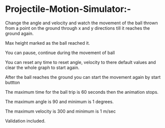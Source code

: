 # Projectile-Motion-Simulator:-

Change the angle and velocity and watch the movement of the ball thrown from a point on the ground through x and y directions till it reaches the ground again.

Max height marked as the ball reached it.

You can pause, continue during the movement of ball

You can reset any time to reset angle, velocity to there default values and clear the whole graph to start again.

After the ball reaches the ground you can start the movement again by start buttton

The maximum time for the ball trip is 60 seconds then the animation stops.

The maximum angle is 90 and minimum is 1 degrees.

The maximum velocity is 300 and minimum is 1 m/sec

Validation included.
